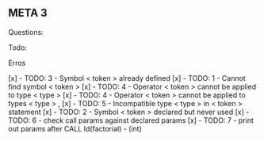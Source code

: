 ## META 3

Questions:


Todo:

Erros

[x] - TODO: 3 - Symbol < token > already defined
[x] - TODO: 1 - Cannot find symbol < token >
[x] - TODO: 4 - Operator < token > cannot be applied to type < type >
[x] - TODO: 4 - Operator < token > cannot be applied to types < type > , <type >
[x] - TODO: 5 - Incompatible type < type > in < token > statement
[x] - TODO: 2 - Symbol < token > declared but never used
[x] - TODO: 6 - check call params against declared params
[x] - TODO: 7 - print out params after CALL Id(factorial) - (int)